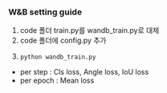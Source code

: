 ### W&B setting guide
1. code 폴더 train.py를 wandb_train.py로 대체
2. code 폴더에 config.py 추가
3.
    ```
    python wandb_train.py
    ```

- per step : Cls loss, Angle loss, IoU loss
- per epoch : Mean loss